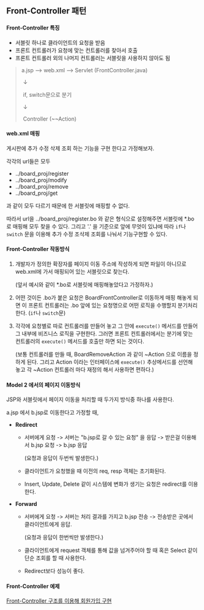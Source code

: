 ## Front-Controller 패턴

#### Front-Controller 특징

- 서블릿 하나로 클라이언트의 요청을 받음
- 프론트 컨트롤러가 요청에 맞는 컨트롤러를 찾아서 호출
- 프론트 컨트롤러 외의 나머지 컨트롤러는 서블릿을 사용하지 않아도 됨

> a.jsp --> web.xml --> Servlet (FrontController.java)
>
> ​                                                        ↓
>
> ​                                       if, switch문으로 분기
>
> ​                                                        ↓
>
> ​                                        Controller (~~Action)

#### web.xml 매핑

게시판에 추가 수정 삭제 조회 하는 기능을 구현 한다고 가정해보자.

각각의 url들은 모두

- ../board_proj/register
- ../board_proj/modify
- ../board_proj/remove
- ../board_proj/get

과 같이 모두 다르기 때문에 한 서블릿에 매핑할 수 없다.

따라서 url을 ../board_proj/register.bo 와 같은 형식으로 설정해주면 서블릿에 *.bo 로 매핑해 모두 찾을 수 있다. 그리고 '.' 을 기준으로 앞에 무엇이 있냐에 따라 `if`나 `switch` 문을 이용해 추가 수정 조삭제 조회를 나눠서 기능구현할 수 있다.

#### Front-Controller 작동방식

1. 개발자가 정의한 확장자를 페이지 이동 주소에 작성하게 되면 파일이 아니므로 web.xml에 가서 매핑되어 있는 서블릿으로 찾는다.

   (앞서 예시와 같이 *.bo로 서블릿에 매핑해놓았다고 가정하자.)

2. 어떤 것이든 .bo가 붙은 요청은 BoardFrontController로 이동하게 매핑 해놓게 되면 이 프론트 컨트롤러는 .bo 앞에 있는 요청명으로 어떤 로직을 수행할지 분기처리 한다. (`if`나 `switch`문)

3. 각각에 요청별로 따로 컨트롤러를 만들어 놓고 그 안에 `execute()` 메서드를 만들어 그 내부에 비즈니스 로직을 구현한다. 그러면 프론트 컨트롤러에서는 분기에 맞는 컨트롤러의 `execute()` 메서드를 호출만 하면 되는 것이다.

   (보통 컨트롤러를 만들 때, BoardRemoveAction 과 같이 ~Action 으로 이름을 정하게 된다. 그리고 Action 이라는 인터페이스에 `execute()` 추상메서드를 선언해 놓고 각 ~Action 컨트롤러 마다 재정의 해서 사용하면 편하다.)

#### Model 2 에서의 페이지 이동방식

JSP와 서블릿에서 페이지 이동을 처리할 때 두가지 방식중 하나를 사용한다.

a.jsp 에서 b.jsp로 이동한다고 가정할 때,

- **Redirect**

  - 서버에게 요청 -> 서버는 "b.jsp로 갈 수 있는 요청" 을 응답 -> 받은걸 이용해서 b.jsp 요청 -> b.jsp 응답 

    (요청과 응답이 두번씩 발생한다.)

  - 클라이언트가 요청했을 때 이전의 req, resp 객체는 초기화된다.

  - Insert, Update, Delete 같이 시스템에 변화가 생기는 요청은 redirect를 이용한다.

  

- **Forward**

  - 서버에게 요청 -> 서버는 처리 결과를 가지고 b.jsp 전송 -> 전송받은 곳에서 클라이언트에게 응답.

    (요청과 응답이 한번씩만 발생한다.)

  - 클라이언트에게 request 객체를 통해 값을 넘겨주어야 할 때 혹은 Select 같이 단순 조회를 할 때 사용한다.

  - Redirect보다 성능이 좋다.

#### Front-Controller 예제

[Front-Controller 구조를 이용해 회원가입 구현](https://github.com/rlaalstjd00/Web_practice/tree/master/02_frontController_prac)

